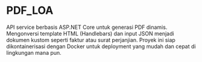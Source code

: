 # PDF_LOA
API service berbasis ASP.NET Core untuk generasi PDF dinamis. Mengonversi template HTML (Handlebars) dan input JSON menjadi dokumen kustom seperti faktur atau surat perjanjian. Proyek ini siap dikontainerisasi dengan Docker untuk deployment yang mudah dan cepat di lingkungan mana pun.
